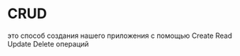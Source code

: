 # CRUD
это способ создания нашего приложения с помощью Create Read Update Delete операций             